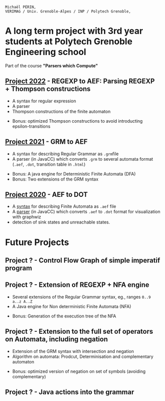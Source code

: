 ```
Michaël PÉRIN,
VERIMAG / Univ. Grenoble-Alpes / INP / Polytech Grenoble,
```

# A long term project with 3rd year students at Polytech Grenoble Engineering school

Part of the course __"Parsers which Compute"__

## [Project 2022](sujet/2022/) - REGEXP to AEF: Parsing REGEXP + Thompson constructions

- A syntax for regular expression
- A parser
- Thompson constructions of the finite automaton

+ Bonus: optimized Thompson constructions to avoid introducting epsilon-transitions

## [Project 2021](sujet/2021/) - GRM to AEF

- A syntax for describing Regular Grammar as `.grm`file
- A parser (in JavaCC) which converts `.grm` to several automata format (`.aef`, `.dot`, transition table in `.html`)
+ Bonus: A java engine for Deterministic Finite Automata (DFA)
+ Bonus: Two extensions of the GRM syntax

## [Project 2020](sujet/2020/) - AEF to DOT

- A [syntax](syntax/AEF_SYNTAX.md) for describing Finite Automata as `.aef` file
- A [parser](JavaProject/src/info3/aef/) (in JavaCC) which converts `.aef` to `.dot` format for visualization with graphwiz
- detection of sink states and unreachable states.


# Future Projects

## Project ? - Control Flow Graph of simple imperatif program

## Project ? - Extension of REGEXP + NFA engine

- Several extensions of the Regular Grammar syntax, eg., ranges `0..9 a..z A..Z`
- A Java engine for Non deterministic Finite Automata (NFA)

+ Bonus: Generation of the execution tree of the NFA

## Project ? - Extension to the full set of operators on Automata, including negation

- Extension of the GRM syntax with intersection and negation
- Algorithm on automata: Prodcut, Determinisation and complementary automaton

+ Bonus: optimized version of negation on set of symbols (avoiding complementary)

## Project ? - Java actions into the grammar
